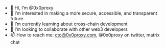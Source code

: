- 👋 Hi, I’m @0x0proxy
- 👀 I’m interested in making a more secure, accessible, and transparent future
- 🌱 I’m currently learning about cross-chain development
- 💞️ I’m looking to collaborate with other web3 developers
- 📫 How to reach me: cto@0x0proxy.com, @0x0proxy on twitter, matrix chat

<!---
0x0proxy/0x0proxy is a ✨ special ✨ repository because its `README.md` (this file) appears on your GitHub profile.
You can click the Preview link to take a look at your changes.
--->
